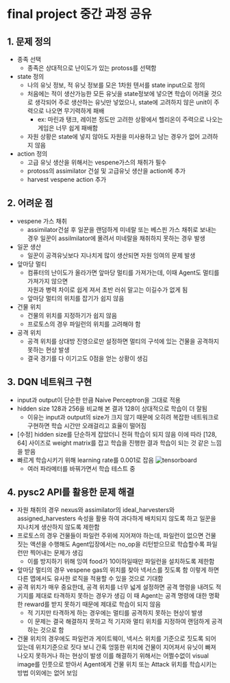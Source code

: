 # final project 중간 과정 공유


## 1. 문제 정의

- 종족 선택
    - 종족은 상대적으로 난이도가 있는 protoss를 선택함
- state 정의
    - 나의 유닛 정보, 적 유닛 정보를 모은 1차원 텐서를 state input으로 정의
    - 처음에는 적이 생산가능한 모든 유닛을 state정보에 넣으면 학습이 어려울 것으로 생각되어 
    주로 생산하는 유닛만 넣었으나, state에 고려하지 않은 unit이 주력으로 나오면 무기력하게 패배
        - ex: 마린과 탱크, 레이븐 정도만 고려한 상황에서 헬리온이 주력으로 나오는 게임은 너무 쉽게 패배함
    - 자원 상황은 state에 넣지 않아도 자원을 미사용하고 남는 경우가 없어 고려하지 않음
- action 정의
    - 고급 유닛 생산을 위해서는 vespene가스의 채취가 필수
    - protoss의 assimilator 건설 및 고급유닛 생산을 action에 추가
    - harvest vespene action 추가

## 2. 어려운 점

- vespene 가스 채취
    - assimilator건설 후 일꾼을 랜덤하게 미네랄 또는 베스핀 가스 채취로 보내는 경우
    일꾼이 assilmilator에 몰려서 미네랄을 채취하지 못하는 경우 발생
- 일꾼 생산
    - 일꾼이 공격유닛보다 지나치게 많이 생산되면 자원 잉여의 문제 발생
- 앞마당 멀티
    - 컴퓨터의 난이도가 올라가면 앞마당 멀티를 가져가는데, 이때 Agent도 멀티를 가져가지 않으면    
    자원과 병력 차이로 쉽게 져서 초반 러쉬 말고는 이길수가 없게 됨
    - 앞마당 멀티의 위치를 잡기가 쉽지 않음
- 건물 위치
    - 건물의 위치를 지정하기가 쉽지 않음
    - 프로토스의 경우 파일런의 위치를 고려해야 함
- 공격 위치
    - 공격 위치를 상대방 진영으로만 설정하면 멀티의 구석에 있는 건물을 공격하지 못하는 현상 발생
    - 결국 경기를 다 이기고도 0점을 얻는 상황이 생김

## 3. DQN 네트워크 구현

- input과 output이 단순한 만큼 Naive Perceptron을 그대로 적용
- hidden size 128과 256을 비교해 본 결과 128이 상대적으로 학습이 더 잘됨
    - 이유는 input과 output의 size가 크지 않기 때문에 오히려 복잡한 네트워크로 구현하면
    학습 시간만 오래걸리고 효율이 떨어짐
- [수정] hidden size를 단순하게 잡았더니 전혀 학습이 되지 않음
이에 따라 [128, 64] 사이즈로 weight matrix를 잡고 학습을 진행한 결과 학습이 되는 것 같은 느낌을 받음
- 빠르게 학습시키기 위해 learning rate를 0.001로 잡음
![tensorboard](./tensorboard.png)
    - 여러 파라메터를 바꿔가면서 학습 테스트 중

## 4. pysc2 API를 활용한 문제 해결

- 자원 채취의 경우 nexus와 assimilator의 ideal_harvesters와 assigned_harvesters 속성을 활용
  하여 과다하게 배치되지 않도록 하고 일꾼을 지나치게 생산하지 않도록 제한함
- 프로토스의 경우 건물들이 파일런 주위에 지어져야 하는데, 파일런이 없으면 건물 짓는 액션을 수행해도
  Agent입장에서는 no_op을 리턴받으므로 학습할수록 파일런만 찍어내는 문제가 생김
  - 이를 방지하기 위해 잉여 food가 10이하일때만 파일런을 설치하도록 제한함
- 앞마당 멀티의 경우 vespene gas의 위치를 찾아 넥서스를 짓도록 함
  이렇게 하면 다른 맵에서도 유사한 로직을 적용할 수 있을 것으로 기대함
- 공격 위치가 매우 중요한데, 공격 위치를 너무 넓게 설정하면 공격 명령을 내려도 적 기지를 제대로 타격하지 못하는 경우가 생김
이 때 Agent는 공격 명령에 대한 명확한 reward를 받지 못하기 때문에 제대로 학습이 되지 않음
    - 적 기지만 타격하게 하는 경우에는 멀티를 공격하지 못하는 현상이 발생
    - 이 문제는 결국 해결하지 못하고 적 기지와 멀티 위치를 지정하여 랜덤하게 공격하는 것으로 함
- 건물 위치의 경우에도 파일런과 게이트웨이, 넥서스 위치를 기준으로 짓도록 되어 있는데
  위치기준으로 짓다 보니 간혹 엉뚱한 위치에 건물이 지어져서 유닛이 빠져 나오지 못하거나 하는 현상이 발생
  이를 해결하기 위해서는 어쩔수없이 visual image를 인풋으로 받아서 Agent에게 건물 위치 또는 Attack 위치를 학습시키는 방법 이외에는 없어 보임
  

    
    
    